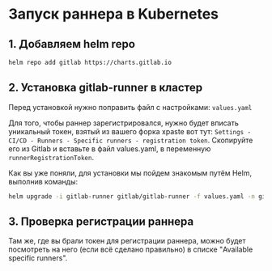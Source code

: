 # Запуск раннера в Kubernetes

## 1. Добавляем helm repo

```bash
helm repo add gitlab https://charts.gitlab.io
```

## 2. Установка gitlab-runner в кластер

Перед установкой нужно поправить файл с настройками: ```values.yaml```

Для того, чтобы раннер зарегистрировался, нужно будет вписать уникальный токен, взятый из вашего форка xpaste вот тут: ``Settings - CI/CD - Runners - Specific runners - registration token``. Скопируйте его из Gitlab и вставьте в файл values.yaml, в переменную `runnerRegistrationToken`.

Как вы уже поняли, для установки мы пойдем знакомым путём Helm, выполнив команды:

```bash
helm upgrade -i gitlab-runner gitlab/gitlab-runner -f values.yaml -n gitlab-runner --create-namespace
```

## 3. Проверка регистрации раннера

Там же, где вы брали токен для регистрации раннера, можно будет посмотреть на него (если всё сделано правильно) в списке "Available specific runners".

